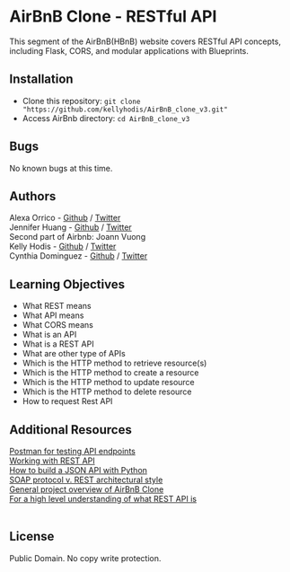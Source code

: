 # AirBnB Clone - RESTful API
This segment of the AirBnB(HBnB) website covers RESTful API concepts, including Flask, CORS, and modular applications with Blueprints.

## Installation
* Clone this repository: `git clone "https://github.com/kellyhodis/AirBnB_clone_v3.git"`
* Access AirBnb directory: `cd AirBnB_clone_v3`

## Bugs
No known bugs at this time.

## Authors
Alexa Orrico - [Github](https://github.com/alexaorrico) / [Twitter](https://twitter.com/alexa_orrico) </br >
Jennifer Huang - [Github](https://github.com/jhuang10123) / [Twitter](https://twitter.com/earthtojhuang) </br >
Second part of Airbnb: Joann Vuong </br >
Kelly Hodis - [Github](https://github.com/kellyhodis) / [Twitter](https://twitter.com/hodiskelly) </br >
Cynthia Dominguez - [Github](https://github.com/cynergist) / [Twitter](https://twitter.com/cynthiadomingz) </br >    

## Learning Objectives

- What REST means
- What API means
- What CORS means
- What is an API
- What is a REST API
- What are other type of APIs
- Which is the HTTP method to retrieve resource(s)
- Which is the HTTP method to create a resource
- Which is the HTTP method to update resource
- Which is the HTTP method to delete resource
- How to request Rest API

## Additional Resources

[Postman for testing API endpoints](https://www.getpostman.com/products) </br >
[Working with REST API](https://www.youtube.com/watch?v=LooL6_chvN4) </br >
[How to build a JSON API with Python](https://www.freecodecamp.org/news/build-a-simple-json-api-in-python/) </br >
[SOAP protocol v. REST architectural style](https://www.guru99.com/comparison-between-web-services.html) </br >
[General project overview of AirBnB Clone](https://www.youtube.com/watch?v=4lNszwDwwqc&list=PLXPx4-IQnxhGQWrUaO7YD9-7yr4eBneXL) </br >
[For a high level understanding of what REST API is](https://www.youtube.com/watch?v=Q-BpqyOT3a8) </br >
[]() </br >

## License
Public Domain. No copy write protection.
